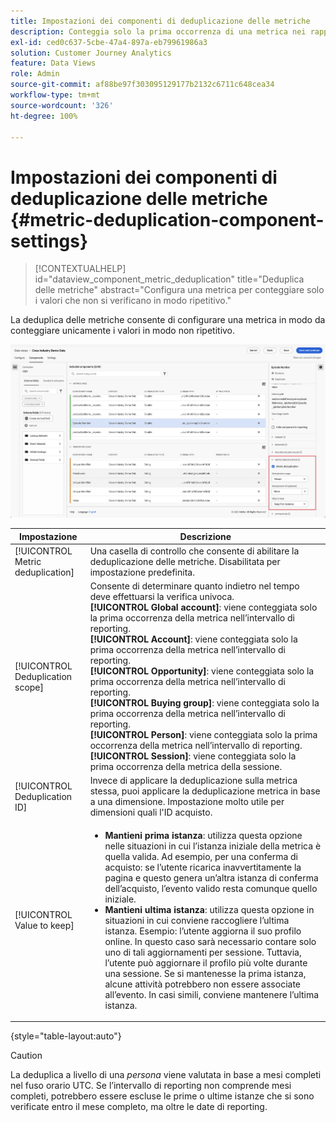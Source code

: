 ```yaml
---
title: Impostazioni dei componenti di deduplicazione delle metriche
description: Conteggia solo la prima occorrenza di una metrica nei rapporti.
exl-id: ced0c637-5cbe-47a4-897a-eb79961986a3
solution: Customer Journey Analytics
feature: Data Views
role: Admin
source-git-commit: af88be97f303095129177b2132c6711c648cea34
workflow-type: tm+mt
source-wordcount: '326'
ht-degree: 100%

---
```


# Impostazioni dei componenti di deduplicazione delle metriche {#metric-deduplication-component-settings}

<!-- markdownlint-disable MD034 -->

>[!CONTEXTUALHELP]
>id="dataview_component_metric_deduplication"
>title="Deduplica delle metriche"
>abstract="Configura una metrica per conteggiare solo i valori che non si verificano in modo ripetitivo."

<!-- markdownlint-enable MD034 -->


La deduplica delle metriche consente di configurare una metrica in modo da conteggiare unicamente i valori in modo non ripetitivo.

![Deduplica delle metriche](../assets/metric-deduplication.png)

| Impostazione | Descrizione |
| --- | --- |
| [!UICONTROL Metric deduplication] | Una casella di controllo che consente di abilitare la deduplicazione delle metriche. Disabilitata per impostazione predefinita. |
| [!UICONTROL Deduplication scope] | Consente di determinare quanto indietro nel tempo deve effettuarsi la verifica univoca.<br/>**[!UICONTROL Global account]**: viene conteggiata solo la prima occorrenza della metrica nell’intervallo di reporting.<br/>**[!UICONTROL Account]**: viene conteggiata solo la prima occorrenza della metrica nell’intervallo di reporting.<br/>**[!UICONTROL Opportunity]**: viene conteggiata solo la prima occorrenza della metrica nell’intervallo di reporting.<br/>**[!UICONTROL Buying group]**: viene conteggiata solo la prima occorrenza della metrica nell’intervallo di reporting.<br/>**[!UICONTROL Person]**: viene conteggiata solo la prima occorrenza della metrica nell’intervallo di reporting.<br>**[!UICONTROL Session]**: viene conteggiata solo la prima occorrenza della metrica della sessione.<br> |
| [!UICONTROL Deduplication ID] | Invece di applicare la deduplicazione sulla metrica stessa, puoi applicare la deduplicazione metrica in base a una dimensione. Impostazione molto utile per dimensioni quali l&#39;ID acquisto. |
| [!UICONTROL Value to keep] | <ul><li>**Mantieni prima istanza**: utilizza questa opzione nelle situazioni in cui l’istanza iniziale della metrica è quella valida. Ad esempio, per una conferma di acquisto: se l’utente ricarica inavvertitamente la pagina e questo genera un’altra istanza di conferma dell’acquisto, l’evento valido resta comunque quello iniziale.</li><li>**Mantieni ultima istanza**: utilizza questa opzione in situazioni in cui conviene raccogliere l’ultima istanza. Esempio: l’utente aggiorna il suo profilo online. In questo caso sarà necessario contare solo uno di tali aggiornamenti per sessione. Tuttavia, l’utente può aggiornare il profilo più volte durante una sessione. Se si mantenesse la prima istanza, alcune attività potrebbero non essere associate all’evento. In casi simili, conviene mantenere l’ultima istanza.</li></ul> |

{style="table-layout:auto"}

>[!CAUTION]
>
>La deduplica a livello di una _persona_ viene valutata in base a mesi completi nel fuso orario UTC. Se l’intervallo di reporting non comprende mesi completi, potrebbero essere escluse le prime o ultime istanze che si sono verificate entro il mese completo, ma oltre le date di reporting.
